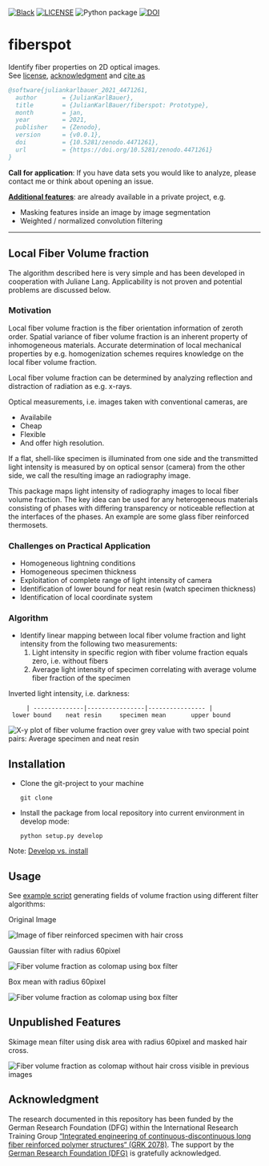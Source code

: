 [![Black](https://img.shields.io/badge/code%20style-black-000000.svg)](https://github.com/psf/black)
[![LICENSE](https://black.readthedocs.io/en/stable/_static/license.svg)](https://raw.github.com/nilsmeyerkit/fiberoripy/master/LICENSE)
![Python package](https://github.com/JulianKarlBauer/fiberspot_private/workflows/Python%20package/badge.svg)
[![DOI](https://zenodo.org/badge/333071299.svg)](https://zenodo.org/badge/latestdoi/333071299)

# fiberspot

Identify fiber properties on 2D optical images.  
See [license](https://github.com/JulianKarlBauer/fiberspot/blob/main/LICENSE),
[acknowledgment](#acknowledgment)
and
[cite as](https://zenodo.org/record/4471261/export/hx#.YBFCgtYo-Ts)

```bibtex
@software{juliankarlbauer_2021_4471261,
  author       = {JulianKarlBauer},
  title        = {JulianKarlBauer/fiberspot: Prototype},
  month        = jan,
  year         = 2021,
  publisher    = {Zenodo},
  version      = {v0.0.1},
  doi          = {10.5281/zenodo.4471261},
  url          = {https://doi.org/10.5281/zenodo.4471261}
}
```

**Call for application**:
If you have data sets you would like to analyze, please contact me or
think about opening an issue.

**[Additional features](#unpublished-features)**:
are already available in a private project, e.g.

- Masking features inside an image by image segmentation
- Weighted / normalized convolution filtering

---

## Local Fiber Volume fraction

The algorithm described here is very simple and has been developed in cooperation with Juliane Lang.
Applicability is not proven and potential problems are discussed below.

### Motivation

Local fiber volume fraction is the fiber orientation information of zeroth order.
Spatial variance of fiber volume fraction is an inherent property of inhomogeneous
materials.
Accurate determination of local mechanical properties by e.g. homogenization schemes
requires knowledge on the local fiber volume fraction.

Local fiber volume fraction can be determined by analyzing reflection and
distraction of radiation as e.g. x-rays.

Optical measurements, i.e. images taken with conventional cameras, are

- Availabile
- Cheap
- Flexible
- And offer high resolution.

If a flat, shell-like specimen is illuminated from one side and the transmitted
light intensity is measured by on optical sensor (camera) from the other side, we call
the resulting image an radiography image.

This package maps light intensity of radiography images to local fiber volume fraction.
The key idea can be used for any heterogeneous materials consisting of phases with
differing transparency or noticeable reflection at the interfaces of the phases.
An example are some glass fiber reinforced thermosets.

### Challenges on Practical Application

- Homogeneous lightning conditions
- Homogeneous specimen thickness
- Exploitation of complete range of light intensity of camera
- Identification of lower bound for neat resin (watch specimen thickness)
- Identification of local coordinate system

### Algorithm

- Identify linear mapping between local fiber volume fraction and light intensity
  from the following two measurements:
  	1. Light intensity in specific region with fiber volume fraction equals zero, i.e. without fibers
  	2. Average light intensity of specimen correlating with average volume fiber fraction of the specimen

Inverted light intensity, i.e. darkness:

```
     | --------------|----------------|---------------- |
 lower bound    neat resin     specimen mean       upper bound

```

![X-y plot of fiber volume fraction over grey value with two special point pairs: Average specimen and neat resin](doc/example_fiber_volume_fraction.png)

## Installation

- Clone the git-project to your machine
	```shell
	git clone 
	```
- Install the package from local repository into current environment in develop mode:
	```shell
	python setup.py develop
	```

Note: [Develop vs. install](https://stackoverflow.com/a/19048754/8935243)

## Usage

See [example script](fiberspot/example_script.py) generating
fields of volume fraction using different filter algorithms:

Original Image

![Image of fiber reinforced specimen with hair cross](doc/specimen.png)

Gaussian filter with radius 60pixel

![Fiber volume fraction as colomap using box filter](doc/fvfs_gaussian_PIL.png)

Box mean with radius 60pixel

![Fiber volume fraction as colomap using box filter](doc/fvfs_box_PIL.png)

## Unpublished Features

Skimage mean filter using disk area with radius 60pixel and masked hair cross.

![Fiber volume fraction as colomap without hair cross visible in previous images](doc/fvfs_mean_disk_skimage_masked.png)

## Acknowledgment

The research documented in this repository has been funded by the German Research Foundation (DFG) within the 
International Research Training Group [“Integrated engineering of continuous-discontinuous long fiber reinforced polymer structures“ (GRK 2078)][grk_website].
The support by the [German Research Foundation (DFG)][dfg_website] is gratefully acknowledged.

[grk_website]: https://www.grk2078.kit.edu/
[dfg_website]: https://www.dfg.de/
